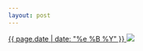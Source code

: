 ```yaml
---
layout: post
---
```


<p>
  <a href="/74">
    <time>{{ page.date | date: "%e %B %Y" }}</time>
    <img src="https://s3.amazonaws.com/life.aaronjgreenberg.com/74.jpg">
  </a>
  
</p>
